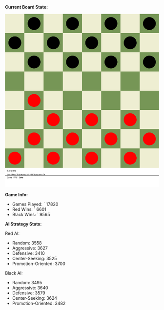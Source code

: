 
**Current Board State:**  
<!-- START_GIF -->
![Checkers Game](./checkers_game.gif)
<!-- END_GIF -->

**Game Info:**  
- Games Played: `<!-- GAMES_PLAYED --> 17820
- Red Wins: `<!-- RED_WINS --> 6601
- Black Wins: `<!-- BLACK_WINS --> 9565

<!-- AI_STATS -->
**AI Strategy Stats:**

Red AI:
- Random: 3558
- Aggressive: 3627
- Defensive: 3410
- Center-Seeking: 3525
- Promotion-Oriented: 3700

Black AI:
- Random: 3495
- Aggressive: 3640
- Defensive: 3579
- Center-Seeking: 3624
- Promotion-Oriented: 3482
